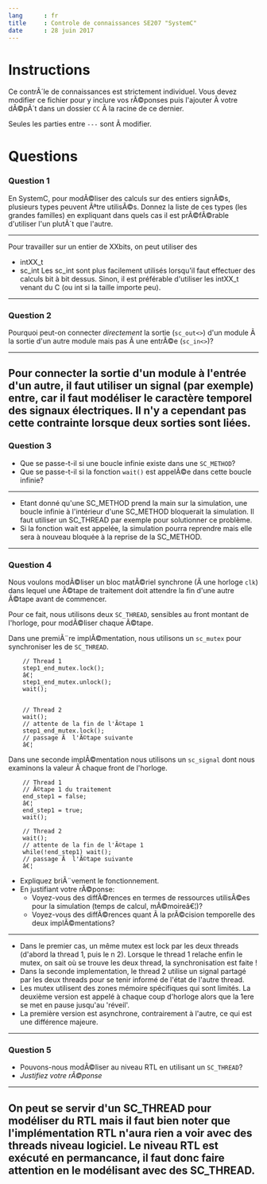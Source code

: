 ```yaml
---
lang      : fr
title     : Controle de connaissances SE207 "SystemC"
date      : 28 juin 2017
---
```


# Instructions

Ce contrÃ´le de connaissances est strictement individuel.
Vous devez modifier ce fichier pour y inclure vos rÃ©ponses puis l'ajouter Ã  votre dÃ©pÃ´t dans un dossier `CC` Ã  la racine de ce dernier.

Seules les parties entre *`---`* sont Ã  modifier.

# Questions

### Question 1

En SystemC, pour modÃ©liser des calculs sur des entiers signÃ©s, plusieurs types peuvent Ãªtre utilisÃ©s.
Donnez la liste de ces types (les grandes familles) en expliquant dans quels cas il est prÃ©fÃ©rable d'utiliser l'un plutÃ´t que l'autre.

---
Pour travailler sur un entier de XXbits, on peut utiliser des
- intXX_t
- sc_int<XX>
Les sc_int<XX> sont plus facilement utilisés lorsqu'il faut effectuer des calculs bit à bit dessus. Sinon, il est préférable d'utiliser les intXX_t venant du C (ou int si la taille importe peu).
---

### Question 2

Pourquoi peut-on connecter *directement* la sortie (`sc_out<>`) d'un module Ã  la sortie d'un autre module mais pas Ã  une entrÃ©e (`sc_in<>`)?

---
Pour connecter la sortie d'un module à l'entrée d'un autre, il faut utiliser un signal (par exemple) entre, car il faut modéliser le caractère temporel des signaux électriques. Il n'y a cependant pas cette contrainte lorsque deux sorties sont liées.
---

### Question 3

- Que se passe-t-il si une boucle infinie existe dans une `SC_METHOD`?
- Que se passe-t-il si la fonction `wait()` est appelÃ©e dans cette boucle infinie?


---
- Etant donné qu'une SC_METHOD prend la main sur la simulation, une boucle infinie à l'intérieur d'une SC_METHOD bloquerait la simulation. Il faut utiliser un SC_THREAD par exemple pour solutionner ce problème.
- Si la fonction wait est appelée, la simulation pourra reprendre mais elle sera à nouveau bloquée à la reprise de la SC_METHOD.
---

### Question 4

Nous voulons modÃ©liser un bloc matÃ©riel synchrone (Ã  une horloge `clk`) dans lequel une Ã©tape de traitement doit attendre la fin d'une autre Ã©tape avant de commencer.

Pour ce fait, nous utilisons deux `SC_THREAD`, sensibles au front montant de l'horloge, pour modÃ©liser chaque Ã©tape.

Dans une premiÃ¨re implÃ©mentation, nous utilisons un `sc_mutex` pour synchroniser les de `SC_THREAD`.

```{.cpp}
    // Thread 1
    step1_end_mutex.lock();
    â€¦
    step1_end_mutex.unlock();
    wait();


    // Thread 2
    wait();
    // attente de la fin de l'Ã©tape 1
    step1_end_mutex.lock();
    // passage Ã  l'Ã©tape suivante
    â€¦
```

Dans une seconde implÃ©mentation nous utilisons un `sc_signal` dont nous examinons la valeur Ã  chaque front de l'horloge.

```{.cpp}
    // Thread 1
    // Ã©tape 1 du traitement
    end_step1 = false;
    â€¦
    end_step1 = true;
    wait();

    // Thread 2
    wait();
    // attente de la fin de l'Ã©tape 1
    while(!end_step1) wait();
    // passage Ã  l'Ã©tape suivante
    â€¦
```

- Expliquez briÃ¨vement le fonctionnement.
- En justifiant votre rÃ©ponse:
    * Voyez-vous des diffÃ©rences en termes de ressources utilisÃ©es pour la simulation (temps de calcul, mÃ©moireâ€¦)?
    * Voyez-vous des diffÃ©rences quant Ã  la prÃ©cision temporelle des deux implÃ©mentations?

---
- Dans le premier cas, un même mutex est lock par les deux threads (d'abord la thread 1, puis le n 2). Lorsque le thread 1 relache enfin le mutex, on sait où se trouve les deux thread, la synchronisation est faite !
- Dans la seconde implementation, le thread 2 utilise un signal partagé par les deux threads pour se tenir informé de l'état de l'autre thread.
- Les mutex utilisent des zones mémoire spécifiques qui sont limités. La deuxième version est appelé à chaque coup d'horloge alors que la 1ere se met en pause jusqu'au 'réveil'.
- La première version est asynchrone, contrairement à l'autre, ce qui est une différence majeure.
---


### Question 5

- Pouvons-nous modÃ©liser au niveau RTL en utilisant un `SC_THREAD`?
- *Justifiez votre rÃ©ponse*


---
On peut se servir d'un SC_THREAD pour modéliser du RTL mais il faut bien noter que l'implémentation RTL n'aura rien a voir avec des threads niveau logiciel.
Le niveau RTL est exécuté en permancance, il faut donc faire attention en le modélisant avec des SC_THREAD.
---
